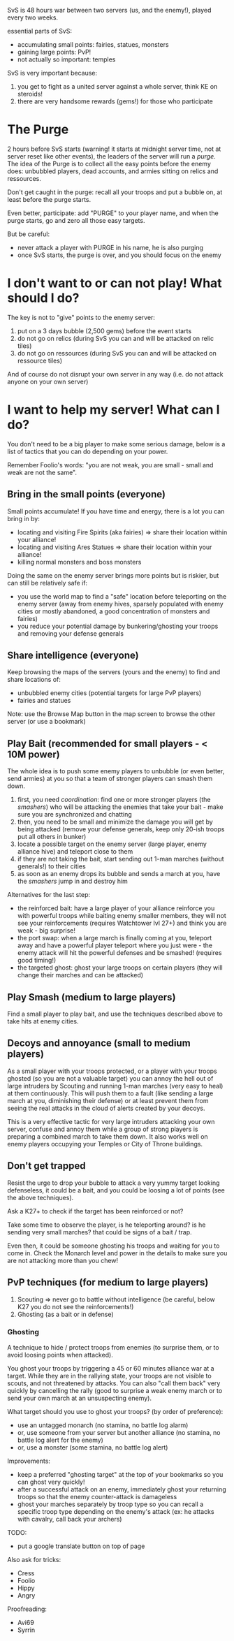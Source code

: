 SvS is 48 hours war between two servers (us, and the enemy!), played every two weeks.

essential parts of SvS:
- accumulating small points: fairies, statues, monsters
- gaining large points: PvP!
- not actually so important: temples

SvS is very important because:
1. you get to fight as a united server against a whole server, think KE on steroids!
2. there are very handsome rewards (gems!) for those who participate


# The Purge

2 hours before SvS starts (warning! it starts at midnight server time, not at server reset like other
events), the leaders of the server will run a _purge_. The idea of the Purge is to collect all the
easy points before the enemy does: unbubbled players, dead accounts, and armies sitting on relics and
ressources.

Don't get caught in the purge: recall all your troops and put a bubble on, at least before the purge starts.

Even better, participate: add "PURGE" to your player name, and when the purge starts, go and zero all
those easy targets.

But be careful:
- never attack a player with PURGE in his name, he is also purging
- once SvS starts, the purge is over, and you should focus on the enemy


# I don't want to or can not play! What should I do?

The key is not to "give" points to the enemy server:
1. put on a 3 days bubble (2,500 gems) before the event starts
2. do not go on relics (during SvS you can and will be attacked on relic tiles)
3. do not go on ressources (during SvS you can and will be attacked on ressource tiles)

And of course do not disrupt your own server in any way (i.e. do not attack anyone on your own server)


# I want to help my server! What can I do?

You don't need to be a big player to make some serious damage, below is a list of tactics that you can do depending on your power.

Remember Foolio's words: "you are not weak, you are small - small and weak are not the same".


## Bring in the small points (everyone)

Small points accumulate! If you have time and energy, there is a lot you can bring in by:
- locating and visiting Fire Spirits (aka fairies) => share their location within your alliance!
- locating and visiting Ares Statues => share their location within your alliance!
- killing normal monsters and boss monsters

Doing the same on the enemy server brings more points but is riskier, but can still be relatively safe if:
- you use the world map to find a "safe" location before teleporting on the enemy server (away from enemy hives,
sparsely populated with enemy cities or mostly abandoned, a good concentration of monsters and fairies)
- you reduce your potential damage by bunkering/ghosting your troops and removing your defense generals


## Share intelligence (everyone)

Keep browsing the maps of the servers (yours and the enemy) to find and share locations of:
- unbubbled enemy cities (potential targets for large PvP players)
- fairies and statues

Note: use the Browse Map button in the map screen to browse the other server (or use a bookmark)


## Play Bait (recommended for small players - < 10M power)

The whole idea is to push some enemy players to unbubble (or even better, send armies) at you so that a
team of stronger players can smash them down.

1. first, you need *coordination*: find one or more stronger players (the _smashers_) who will be attacking
the enemies that take your bait - make sure you are synchronized and chatting
2. then, you need to be small and minimize the damage you will get by being attacked (remove your defense generals, keep only 20-ish troops put all others in bunker)
3. locate a possible target on the enemy server (large player, enemy alliance hive) and teleport close to them
4. if they are not taking the bait, start sending out 1-man marches (without generals!) to their cities
5. as soon as an enemy drops its bubble and sends a march at you, have the _smashers_ jump in and destroy him

Alternatives for the last step:
- the reinforced bait: have a large player of your alliance reinforce you with powerful troops while baiting
enemy smaller members, they will not see your reinforcements (requires Watchtower lvl 27+) and think you are
weak - big surprise!
- the port swap: when a large march is finally coming at you, teleport away and have a powerful player teleport
where you just were - the enemy attack will hit the powerful defenses and be smashed! (requires good timing!)
- the targeted ghost: ghost your large troops on certain players (they will change their marches and can be attacked)


## Play Smash (medium to large players)

Find a small player to play bait, and use the techniques described above to take hits at enemy cities.


## Decoys and annoyance (small to medium players)

As a small player with your troops protected, or a player with your troops ghosted (so you are not a valuable
target) you can annoy the hell out of large intruders by Scouting and running 1-man marches (very easy to heal)
at them continuously. This will push them to a fault (like sending a large march at you, diminishing their
defense) or at least prevent them from seeing the real attacks in the cloud of alerts created by your decoys.

This is a very effective tactic for very large intruders attacking your own server, confuse and annoy them while
a group of strong players is preparing a combined march to take them down. It also works well on enemy players
occupying your Temples or City of Throne buildings.


## Don't get trapped

Resist the urge to drop your bubble to attack a very yummy target looking defenseless, it could be a bait, and
you could be loosing a lot of points (see the above techniques).

Ask a K27+ to check if the target has been reinforced or not?

Take some time to observe the player, is he teleporting around? is he sending very small marches? that could be
signs of a bait / trap.

Even then, it could be someone ghosting his troops and waiting for you to come in. Check the Monarch level and power
in the details to make sure you are not attacking more than you chew!


## PvP techniques (for medium to large players)

1. Scouting => never go to battle without intelligence (be careful, below K27 you do not see the reinforcements!)
2. Ghosting (as a bait or in defense)


### Ghosting

A technique to hide / protect troops from enemies (to surprise them, or to avoid loosing points when attacked).

You ghost your troops by triggering a 45 or 60 minutes alliance war at a target. While they are in the rallying
state, your troops are not visible to scouts, and not threatened by attacks. You can also "call them back" very
quickly by cancelling the rally (good to surprise a weak enemy march or to send your own march at an unsuspecting
enemy).

What target should you use to ghost your troops? (by order of preference):
 - use an untagged monarch (no stamina, no battle log alarm)
 - or, use someone from your server but another alliance (no stamina, no battle log alert for the enemy)
 - or, use a monster (some stamina, no battle log alert)

Improvements:
- keep a preferred "ghosting target" at the top of your bookmarks so you can ghost very quickly!
- after a successful attack on an enemy, immediately ghost your returning troops so that the enemy counter-attack is damageless
- ghost your marches separately by troop type so you can recall a specific troop type depending on the enemy's
attack (ex: he attacks with cavalry, call back your archers)




TODO:
- put a google translate button on top of page

Also ask for tricks:
- Cress
- Foolio
- Hippy
- Angry

Proofreading:
- Avi69
- Syrrin

